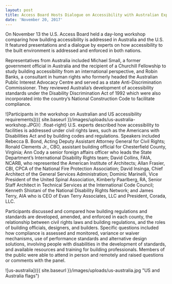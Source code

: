 ```yaml
---
layout: post
title: Access Board Hosts Dialogue on Accessibility with Australian Experts
date: 'November 20, 2017'
---
```

On November 13 the U.S. Access Board held a day-long workshop comparing how building accessibility is addressed in Australia and the U.S. It featured presentations and a dialogue by experts on how accessibility to the built environment is addressed and enforced in both nations.

Representatives from Australia included Michael Small, a former government official in Australia and the recipient of a Churchill Fellowship to study building accessibility from an international perspective, and Robin Banks, a consultant in human rights who formerly headed the Australian Public Interest Advocacy Centre and served as a state Anti-Discrimination Commissioner. They reviewed Australia’s development of accessibility standards under the Disability Discrimination Act of 1992 which were also incorporated into the country’s National Construction Code to facilitate compliance.

![Participants in the workshop on Australian and US accessibility requirements]({{ site.baseurl }}/images/uploads/us-australia-workshop.JPG){: .float-right} U.S. experts described how accessibility to facilities is addressed under civil rights laws, such as the Americans with Disabilities Act and by building codes and regulations. Speakers included Rebecca B. Bond, Acting Deputy Assistant Attorney General for Civil Rights; Ronald Clements Jr., CBO, assistant building official for Chesterfield County, Virginia; Ann Cody a senior foreign affairs officer who leads the State Department’s International Disability Rights team; David Collins, FAIA, NCARB, who represented the American Institute of Architects; Allan Frasier, CBI, CPCA of the National Fire Protection Association; David Insinga, Chief Architect of the General Services Administration; Dominic Marinelli, Vice President of the United Spinal Association, Kimberly Paarlberg, RA, Senior Staff Architect in Technical Services at the International Code Council; Kenneth Shiotani of the National Disability Rights Network; and James Terry, AIA who is CEO of Evan Terry Associates, LLC and President, Corada, LLC.

Participants discussed and compared how building regulations and standards are developed, amended, and enforced in each county, the relationship between civil rights laws and building regulations, and the roles of building officials, designers, and builders. Specific questions included how compliance is assessed and monitored, variance or waiver mechanisms, use of performance standards and alternative design solutions, involving people with disabilities in the development of standards, and available resources and training for building professionals. Members of the public were able to attend in person and remotely and raised questions or comments with the panel.

![us-australia]({{ site.baseurl }}/images/uploads/us-australia.jpg "US and Australia flags")
